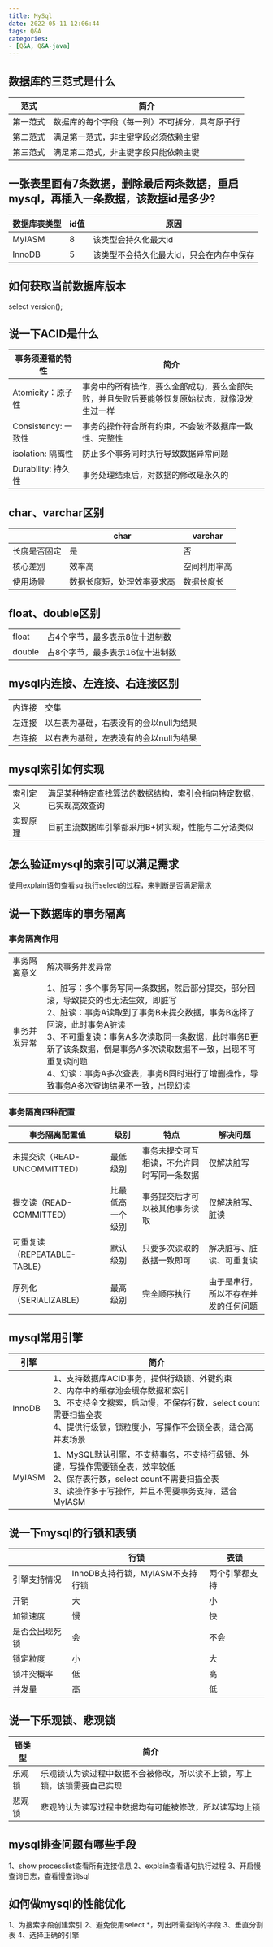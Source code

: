 ```yaml
---
title: MySql
date: 2022-05-11 12:06:44
tags: Q&A
categories:
- [Q&A, Q&A-java]
---
```


## 数据库的三范式是什么
|范式|简介|
|---|---|
|第一范式|数据库的每个字段（每一列）不可拆分，具有原子行|
|第二范式|满足第一范式，非主键字段必须依赖主键|
|第三范式|满足第二范式，非主键字段只能依赖主键|

## 一张表里面有7条数据，删除最后两条数据，重启mysql，再插入一条数据，该数据id是多少?
|数据库表类型|id值|原因|
|---|---|---|
|MyIASM|8|该类型会持久化最大id|
|InnoDB|5|该类型不会持久化最大id，只会在内存中保存|

## 如何获取当前数据库版本
select version();

## 说一下ACID是什么
|事务须遵循的特性|简介|
|---|---|
|Atomicity：原子性|事务中的所有操作，要么全部成功，要么全部失败，并且失败后要能够恢复原始状态，就像没发生过一样|
|Consistency: 一致性|事务的操作符合所有约束，不会破坏数据库一致性、完整性|
|isolation: 隔离性|防止多个事务同时执行导致数据异常问题|
|Durability: 持久性|事务处理结束后，对数据的修改是永久的|

## char、varchar区别
||char|varchar|
|---|---|---|
|长度是否固定|是|否|
|核心差别|效率高|空间利用率高|
|使用场景|数据长度短，处理效率要求高|数据长度长|

## float、double区别
|||
|---|---|
|float|占4个字节，最多表示8位十进制数|
|double|占8个字节，最多表示16位十进制数|

## mysql内连接、左连接、右连接区别
|||
|---|---|
|内连接|交集|
|左连接|以左表为基础，右表没有的会以null为结果|
|右连接|以右表为基础，左表没有的会以null为结果|

## mysql索引如何实现
|||
|---|---|
|索引定义|满足某种特定查找算法的数据结构，索引会指向特定数据，已实现高效查询|
|实现原理|目前主流数据库引擎都采用B+树实现，性能与二分法类似|

## 怎么验证mysql的索引可以满足需求
使用explain语句查看sql执行select的过程，来判断是否满足需求

## 说一下数据库的事务隔离
### 事务隔离作用
|||
|---|---|
|事务隔离意义|解决事务并发异常|
|事务并发异常|1、脏写：多个事务写同一条数据，然后部分提交，部分回滚，导致提交的也无法生效，即脏写<br/>2、脏读：事务A读取到了事务B未提交数据，事务B选择了回滚，此时事务A脏读<br/>3、不可重复读：事务A多次读取同一条数据，此时事务B更新了该条数据，倒是事务A多次读取数据不一致，出现不可重复读问题<br/>4、幻读：事务A多次查表，事务B同时进行了增删操作，导致事务A多次查询结果不一致，出现幻读|

### 事务隔离四种配置
|事务隔离配置值|级别|特点|解决问题|
|---|---|---|---|
|未提交读（READ-UNCOMMITTED）|最低级别|事务未提交可互相读，不允许同时写同一条数据|仅解决脏写|
|提交读（READ-COMMITTED）|比最低高一个级别|事务提交后才可以被其他事务读取|仅解决脏写、脏读|
|可重复读（REPEATABLE-TABLE）|默认级别|只要多次读取的数据一致即可|解决脏写、脏读、可重复读|
|序列化（SERIALIZABLE）|最高级别|完全顺序执行|由于是串行，所以不存在并发的任何问题|

## mysql常用引擎
|引擎|简介|
|---|---|
|InnoDB|1、支持数据库ACID事务，提供行级锁、外键约束<br/>2、内存中的缓存池会缓存数据和索引<br/>3、不支持全文搜索，启动慢，不保存行数，select count需要扫描全表<br/>4、提供行级锁，锁粒度小，写操作不会锁全表，适合高并发场景|
|MyIASM|1、MySQL默认引擎，不支持事务，不支持行级锁、外键，写操作需要锁全表，效率较低<br/>2、保存表行数，select count不需要扫描全表<br/>3、读操作多于写操作，并且不需要事务支持，适合MyIASM|

## 说一下mysql的行锁和表锁
||行锁|表锁|
|---|---|---|
|引擎支持情况|InnoDB支持行锁，MyIASM不支持行锁|两个引擎都支持|
|开销|大|小|
|加锁速度|慢|快|
|是否会出现死锁|会|不会|
|锁定粒度|小|大|
|锁冲突概率|低|高|
|并发量|高|低|

## 说一下乐观锁、悲观锁
|锁类型|简介|
|---|---|
|乐观锁|乐观锁认为读过程中数据不会被修改，所以读不上锁，写上锁，该锁需要自己实现|
|悲观锁|悲观的认为读写过程中数据均有可能被修改，所以读写均上锁|

## mysql排查问题有哪些手段
1、show processlist查看所有连接信息
2、explain查看语句执行过程
3、开启慢查询日志，查看慢查询sql

## 如何做mysql的性能优化
1、为搜索字段创建索引
2、避免使用select *，列出所需查询的字段
3、垂直分割表
4、选择正确的引擎
